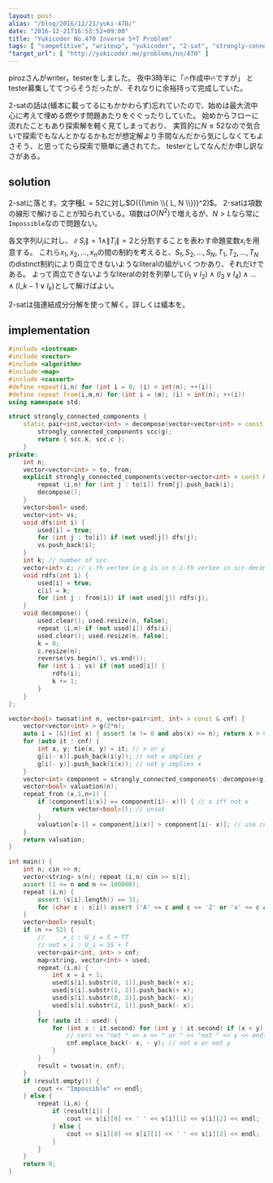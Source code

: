 ```yaml
---
layout: post
alias: "/blog/2016/12/21/yuki-470/"
date: "2016-12-21T16:53:52+09:00"
title: "Yukicoder No.470 Inverse S+T Problem"
tags: [ "competitive", "writeup", "yukicoder", "2-sat", "strongly-connected-components-decomposition" ]
"target_url": [ "http://yukicoder.me/problems/no/470" ]
---
```


pirozさんがwriter。testerをしました。
夜中$3$時半に「🔥作成中🔥ですが」
とtester募集しててつらそうだったが、それなりに余裕持って完成していた。

$2$-satの話は(蟻本に載ってるにもかかわらず)忘れていたので、始めは最大流中心に考えて埋める燃やす問題あたりをぐぐったりしていた。
始めからフローに流れたこともあり探索解を軽く見てしまっており、
実質的に$N \le 52$なので気合いで探索でもなんとかなるかもだが想定解より手間なんだから気にしなくてもよさそう、と思ってたら探索で簡単に通されてた。
testerとしてなんだか申し訳なさがある。

## solution

$2$-satに落とす。文字種$L = 52$に対し$O({(\min \\{ L, N \\})}^2)$。
$2$-satは項数の線形で解けることが知られている。項数は$O(N^2)$で増えるが、$N \gt L$なら常に`Impossible`なので問題ない。

各文字列$U_i$に対し、$\|S_i\| = 1 \land \|T_i\| = 2$と分割することを表わす命題変数$x_i$を用意する。
これら$x_1, x_2, \dots, x_n$の間の制約を考えると、$S_1, S_2, \dots, S_N, T_1, T_2, \dots, T_N$のdistinct制約により両立できないようなliteralの組がいくつかあり、それだけである。
よって両立できないようなliteralの対を列挙して$(l_1 \lor l_2) \land (l_3 \lor l_4) \land \dots \land (l\_{k-1} \lor l_k)$として解けばよい。

$2$-satは強連結成分分解を使って解く。詳しくは蟻本を。

## implementation

``` c++
#include <iostream>
#include <vector>
#include <algorithm>
#include <map>
#include <cassert>
#define repeat(i,n) for (int i = 0; (i) < int(n); ++(i))
#define repeat_from(i,m,n) for (int i = (m); (i) < int(n); ++(i))
using namespace std;

struct strongly_connected_components {
    static pair<int,vector<int> > decompose(vector<vector<int> > const & g) { // adjacent list
        strongly_connected_components scc(g);
        return { scc.k, scc.c };
    }
private:
    int n;
    vector<vector<int> > to, from;
    explicit strongly_connected_components(vector<vector<int> > const & g) : n(g.size()), to(g), from(n) {
        repeat (i,n) for (int j : to[i]) from[j].push_back(i);
        decompose();
    }
    vector<bool> used;
    vector<int> vs;
    void dfs(int i) {
        used[i] = true;
        for (int j : to[i]) if (not used[j]) dfs(j);
        vs.push_back(i);
    }
    int k; // number of scc
    vector<int> c; // i-th vertex in g is in c_i-th vertex in scc-decomposed g
    void rdfs(int i) {
        used[i] = true;
        c[i] = k;
        for (int j : from[i]) if (not used[j]) rdfs(j);
    }
    void decompose() {
        used.clear(); used.resize(n, false);
        repeat (i,n) if (not used[i]) dfs(i);
        used.clear(); used.resize(n, false);
        k = 0;
        c.resize(n);
        reverse(vs.begin(), vs.end());
        for (int i : vs) if (not used[i]) {
            rdfs(i);
            k += 1;
        }
    }
};

vector<bool> twosat(int n, vector<pair<int, int> > const & cnf) {
    vector<vector<int> > g(2*n);
    auto i = [&](int x) { assert (x != 0 and abs(x) <= n); return x > 0 ? x-1 : n-x-1; };
    for (auto it : cnf) {
        int x, y; tie(x, y) = it; // x or y
        g[i(- x)].push_back(i(y)); // not x implies y
        g[i(- y)].push_back(i(x)); // not y implies x
    }
    vector<int> component = strongly_connected_components::decompose(g).second;
    vector<bool> valuation(n);
    repeat_from (x,1,n+1) {
        if (component[i(x)] == component[i(- x)]) { // x iff not x
            return vector<bool>(); // unsat
        }
        valuation[x-1] = component[i(x)] > component[i(- x)]; // use components which indices are large
    }
    return valuation;
}

int main() {
    int n; cin >> n;
    vector<string> s(n); repeat (i,n) cin >> s[i];
    assert (1 <= n and n <= 100000);
    repeat (i,n) {
        assert (s[i].length() == 3);
        for (char c : s[i]) assert ('A' <= c and c <= 'Z' or 'a' <= c and c <= 'z');
    }
    vector<bool> result;
    if (n <= 52) {
        //     x_i : U_i = S + TT
        // not x_i : U_i = SS + T
        vector<pair<int, int> > cnf;
        map<string, vector<int> > used;
        repeat (i,n) {
            int x = i + 1;
            used[s[i].substr(0, 1)].push_back(+ x);
            used[s[i].substr(1, 2)].push_back(+ x);
            used[s[i].substr(0, 2)].push_back(- x);
            used[s[i].substr(2, 1)].push_back(- x);
        }
        for (auto it : used) {
            for (int x : it.second) for (int y : it.second) if (x < y) {
                // cerr << "not " << x << " or " << "not " << y << endl;
                cnf.emplace_back(- x, - y); // not x or not y
            }
        }
        result = twosat(n, cnf);
    }
    if (result.empty()) {
        cout << "Impossible" << endl;
    } else {
        repeat (i,n) {
            if (result[i]) {
                cout << s[i][0] << ' ' << s[i][1] << s[i][2] << endl;
            } else {
                cout << s[i][0] << s[i][1] << ' ' << s[i][2] << endl;
            }
        }
    }
    return 0;
}
```
